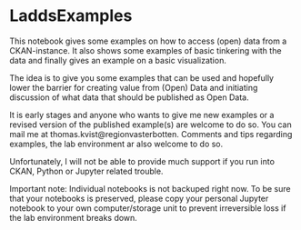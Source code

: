 # LaddsExamples
This notebook gives some examples on how to access (open) data from a CKAN-instance. It also shows some examples of basic tinkering with the data and finally gives an example on a basic visualization.

The idea is to give you some examples that can be used and hopefully lower the barrier for creating value from (Open) Data and initiating discussion of what data that should be published as Open Data.

It is early stages and anyone who wants to give me new examples or a revised version of the published example(s) are welcome to do so. You can mail me at thomas.kvist@regionvasterbotten. Comments and tips regarding examples, the lab environment ar also welcome to do so.

Unfortunately, I will not be able to provide much support if you run into CKAN, Python or Jupyter related trouble.

Important note: Individual notebooks is not backuped right now. To be sure that your notebooks is preserved, please copy your personal Jupyter notebook to your own computer/storage unit to prevent irreversible loss if the lab environment breaks down.
